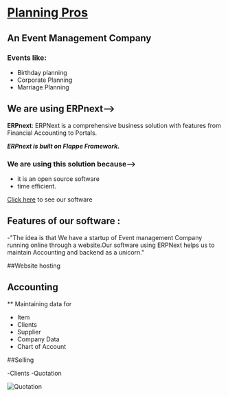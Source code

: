 # [Planning Pros](https://46867a9007f2.ngrok.io/planning-pros)
## An Event Management Company
### Events like:
- Birthday planning
- Corporate Planning
- Marriage Planning

## We are using ERPnext-->
**ERPnext**: ERPNext is a comprehensive business solution with features from Financial Accounting to Portals.

***ERPnext is built on Flappe Framework.***

### We are using this solution because-->
- it is an open source software 
- time efficient. 

[Click here](https://46867a9007f2.ngrok.io/planning-pros) to see our software

## Features of our software :
-"The idea is that We have a startup of Event management Company running online through a website.Our software using ERPNext helps us to maintain Accounting and backend as a unicorn."

##Website hosting
## Accounting 
** Maintaining data for
- Item
- Clients 
- Supplier
- Company Data
- Chart of Account

##Selling

-Clients
-Quotation

![Quotation](https://user-images.githubusercontent.com/57444962/110230010-a7310780-7f33-11eb-889b-c551493b7307.jpg=50x20)











